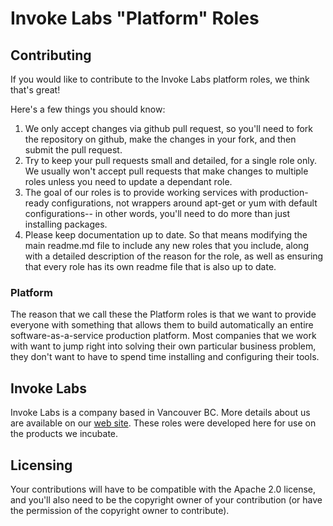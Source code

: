 # Invoke Labs "Platform" Roles

## Contributing

If you would like to contribute to the Invoke Labs platform roles, we think that's great!

Here's a few things you should know:

1. We only accept changes via github pull request, so you'll need to fork the repository on github, make the changes in your fork, and then submit the pull request.
2. Try to keep your pull requests small and detailed, for a single role only. We usually won't accept pull requests that make changes to multiple roles unless you need to update a dependant role.
3. The goal of our roles is to provide working services with production-ready configurations, not wrappers around apt-get or yum with default configurations-- in other words, you'll need to do more than just installing packages.
4. Please keep documentation up to date. So that means modifying the main readme.md file to include any new roles that you include, along with a detailed description of the reason for the role, as well as ensuring that every role has its own readme file that is also up to date.

### Platform

The reason that we call these the Platform roles is that we want to provide everyone with something that allows them to build automatically an entire software-as-a-service production platform. Most companies that we work with want to jump right into solving their own particular business problem, they don't want to have to spend time installing and configuring their tools.

## Invoke Labs

Invoke Labs is a company based in Vancouver BC. More details about us are available on our [web site](http://www.invokelabs.com). These roles were developed here for use on the products we incubate.

## Licensing

Your contributions will have to be compatible with the Apache 2.0 license, and you'll also need to be the copyright owner of your contribution (or have the permission of the copyright owner to contribute).